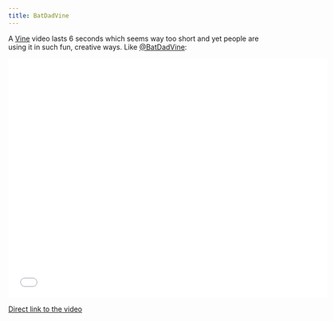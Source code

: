 ```yaml
---
title: BatDadVine
---
```

<p>A <a href="http://vine.co">Vine</a> video lasts 6 seconds which seems way too short and yet people are using it in such fun, creative ways. Like <a href="https://twitter.com/BatDadVine">@BatDadVine</a>:</p>
<p><iframe width="640" height="480" src="//www.youtube.com/embed/YlVi0noRr-o?rel=0" frameborder="0" allowfullscreen></iframe></p>
<p><a href="http://www.youtube.com/watch?v=YlVi0noRr-o">Direct link to the video</a></p>
